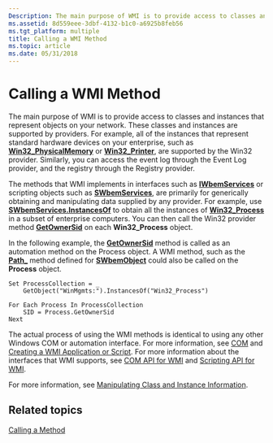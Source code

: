 ```yaml
---
Description: The main purpose of WMI is to provide access to classes and instances that represent objects on your network.
ms.assetid: 8d559eee-3dbf-4132-b1c0-a6925b8feb56
ms.tgt_platform: multiple
title: Calling a WMI Method
ms.topic: article
ms.date: 05/31/2018
---
```


# Calling a WMI Method

The main purpose of WMI is to provide access to classes and instances that represent objects on your network. These classes and instances are supported by providers. For example, all of the instances that represent standard hardware devices on your enterprise, such as [**Win32\_PhysicalMemory**](https://docs.microsoft.com/windows/desktop/CIMWin32Prov/win32-physicalmemory) or [**Win32\_Printer**](https://docs.microsoft.com/windows/desktop/CIMWin32Prov/win32-printer), are supported by the Win32 provider. Similarly, you can access the event log through the Event Log provider, and the registry through the Registry provider.

The methods that WMI implements in interfaces such as [**IWbemServices**](/windows/desktop/api/WbemCli/nn-wbemcli-iwbemservices) or scripting objects such as [**SWbemServices**](swbemservices.md), are primarily for generically obtaining and manipulating data supplied by any provider. For example, use [**SWbemServices.InstancesOf**](swbemservices-instancesof.md) to obtain all the instances of [**Win32\_Process**](https://docs.microsoft.com/windows/desktop/CIMWin32Prov/win32-process) in a subset of enterprise computers. You can then call the Win32 provider method [**GetOwnerSid**](https://docs.microsoft.com/windows/desktop/CIMWin32Prov/getownersid-method-in-class-win32-process) on each **Win32\_Process** object.

In the following example, the [**GetOwnerSid**](https://docs.microsoft.com/windows/desktop/CIMWin32Prov/getownersid-method-in-class-win32-process) method is called as an automation method on the Process object. A WMI method, such as the [**Path\_**](swbemobject-path-.md) method defined for [**SWbemObject**](swbemobject.md) could also be called on the **Process** object.


```VB
Set ProcessCollection = _
    GetObject("WinMgmts:").InstancesOf("Win32_Process")

For Each Process In ProcessCollection
    SID = Process.GetOwnerSid
Next
```



The actual process of using the WMI methods is identical to using any other Windows COM or automation interface. For more information, see [COM](https://msdn.microsoft.com/en-us/library/ms685978(v=VS.85).aspx) and [Creating a WMI Application or Script](creating-a-wmi-application-or-script.md). For more information about the interfaces that WMI supports, see [COM API for WMI](com-api-for-wmi.md) and [Scripting API for WMI](scripting-api-for-wmi.md).

For more information, see [Manipulating Class and Instance Information](manipulating-class-and-instance-information.md).

## Related topics

<dl> <dt>

[Calling a Method](calling-a-method.md)
</dt> </dl>

 

 



